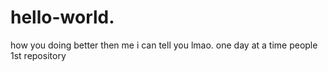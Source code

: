 # hello-world.
how you doing better then me i can tell you lmao. one day at a time people
1st repository

